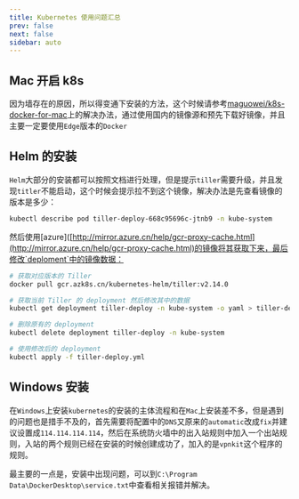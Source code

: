 ```yaml
---
title: Kubernetes 使用问题汇总
prev: false
next: false
sidebar: auto
---
```


## Mac 开启 k8s

因为墙存在的原因，所以得变通下安装的方法，这个时候请参考[maguowei/k8s-docker-for-mac](https://github.com/maguowei/k8s-docker-for-mac)上的解决办法，通过使用国内的镜像源和预先下载好镜像，并且主要一定要使用`Edge`版本的`Docker`

## Helm 的安装

`Helm`大部分的安装都可以按照文档进行处理，但是提示`tiller`需要升级，并且发现`titler`不能启动，这个时候会提示拉不到这个镜像，解决办法是先查看镜像的版本是多少：

```bash
kubectl describe pod tiller-deploy-668c95696c-jtnb9 -n kube-system
```

然后使用[azure]([http://mirror.azure.cn/help/gcr-proxy-cache.html](http://mirror.azure.cn/help/gcr-proxy-cache.html)的镜像将其获取下来，最后修改`deploment`中的镜像数据：

```bash
# 获取对应版本的 Tiller
docker pull gcr.azk8s.cn/kubernetes-helm/tiller:v2.14.0

# 获取当前 Tiller 的 deployment 然后修改其中的数据
kubectl get deployment tiller-deploy -n kube-system -o yaml > tiller-deploy.yml

# 删除原有的 deployment
kubectl delete deployment tiller-deploy -n kube-system

# 使用修改后的 deployment
kubectl apply -f tiller-deploy.yml
```

## Windows 安装

在`Windows`上安装`kubernetes`的安装的主体流程和在`Mac`上安装差不多，但是遇到的问题也是措手不及的，首先需要将配置中的`DNS`又原来的`automatic`改成`fix`并建议设置成`114.114.114.114`，然后在系统防火墙中的出入站规则中加入一个出站规则，入站的两个规则已经在安装的时候创建成功了，加入的是`vpnkit`这个程序的规则。

最主要的一点是，安装中出现问题，可以到`C:\Program Data\DockerDesktop\service.txt`中查看相关报错并解决。
